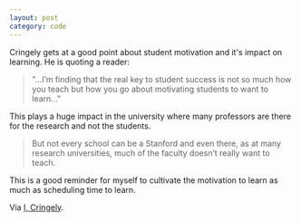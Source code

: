 ```yaml
---
layout: post
category: code
---
```


Cringely gets at a good point about student motivation and it's impact on learning. He is quoting a reader:

> "...I’m finding that the real key to student success is not so much how you teach but how you go about motivating students to want to learn..."

This plays a huge impact in the university where many professors are there for the research and not the students.

> But not every school can be a Stanford and even there, as at many research universities, much of the faculty doesn’t really want to teach.

This is a good reminder for myself to cultivate the motivation to learn as much as scheduling time to learn.

Via [I, Cringely](http://www.cringely.com/2012/01/hello-mr-chips/).